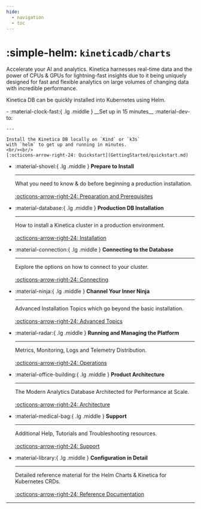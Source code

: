```yaml
---
hide:
  - navigation  
  - toc
---
```

# :simple-helm: `kineticadb/charts`  

[//]: # (Version={{kinetica_full_version}})

Accelerate your AI and analytics. Kinetica harnesses real-time data and the power of CPUs &  GPUs for 
lightning-fast insights due to it being uniquely designed for fast and flexible analytics on large volumes 
of changing data with incredible performance.

Kinetica DB can be quickly installed into Kubernetes using Helm.

<div class="grid cards" markdown>
-   :material-clock-fast:{ .lg .middle } __Set up in 15 minutes__ :material-dev-to:

    ---

    Install the Kinetica DB locally on `Kind` or `k3s`
    with `helm` to get up and running in minutes.
    <br/><br/>
    [:octicons-arrow-right-24: Quickstart](GettingStarted/quickstart.md)

-   :material-shovel:{ .lg .middle } __Prepare to Install__

    ---

    What you need to know & do before beginning a production installation.
    <br/><br/>
    [:octicons-arrow-right-24: Preparation and Prerequisites](GettingStarted/preparation_and_prerequisites.md)

-   :material-database:{ .lg .middle } __Production DB Installation__

    ---

    How to install a Kinetica cluster in a production environment.
    <br/><br/>
    [:octicons-arrow-right-24: Installation](GettingStarted/installation.md)

-   :material-connection:{ .lg .middle } __Connecting to the Database__

    ---

    Explore the options on how to connect to your cluster.
    <br/><br/>
    [:octicons-arrow-right-24: Connecting](GettingStarted/connecting.md)

-   :material-ninja:{ .lg .middle } __Channel Your Inner Ninja__

    ---

    Advanced Installation Topics which go beyond the basic installation.
    <br/><br/>
    [:octicons-arrow-right-24: Advanced Topics](Advanced/index.md)

-   :material-radar:{ .lg .middle } __Running and Managing the Platform__

    ---

    Metrics, Monitoring, Logs and Telemetry Distribution.
    <br/><br/>
    [:octicons-arrow-right-24: Operations](Operations/index.md)

-   :material-office-building:{ .lg .middle } __Product Architecture__

    ---

    The Modern Analytics Database Architected for Performance at Scale.
    <br/><br/>
    [:octicons-arrow-right-24: Architecture](Architecture/index.md)

-   :material-medical-bag:{ .lg .middle } __Support__

    ---

    Additional Help, Tutorials and Troubleshooting resources.
    <br/><br/>
    [:octicons-arrow-right-24: Support](Support/index.md)

-  :material-library:{ .lg .middle } __Configuration in Detail__

    ---

    Detailed reference material for the Helm Charts & Kinetica for Kubernetes CRDs.
   <br/><br/>
    [:octicons-arrow-right-24: Reference Documentation](Reference/index.md "Reference material for the Helm Charts & Kubernetes CRDs")
</div>

---
